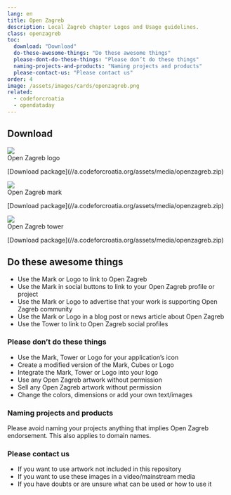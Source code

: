 ```yaml
---
lang: en
title: Open Zagreb
description: Local Zagreb chapter Logos and Usage guidelines.
class: openzagreb
toc:
  download: "Download"
  do-these-awesome-things: "Do these awesome things"
  please-dont-do-these-things: "Please don’t do these things"
  naming-projects-and-products: "Naming projects and products"
  please-contact-us: "Please contact us"
order: 4
image: /assets/images/cards/openzagreb.png
related:
  - codeforcroatia
  - opendataday
---
```


## Download

<aside markdown="1" class="pquote">
  <img src="https://images.weserv.nl/?url=//a.codeforcroatia.org/assets/media/openzagreb/logo-oz-hires.png&w=668&h=375&output=png&fit=inside" class="media-preview"><br>
  Open Zagreb logo
  <p markdown="1" class="pquote-credit">
   [Download package](//a.codeforcroatia.org/assets/media/openzagreb.zip)
  </p>
</aside>

<aside markdown="1" class="pquote">
  <img src="https://images.weserv.nl/?url=//a.codeforcroatia.org/assets/media/openzagreb/mark-oz-hires.png&w=668&h=375&output=png&fit=inside" class="media-preview"><br>
  Open Zagreb mark
  <p markdown="1" class="pquote-credit">
   [Download package](//a.codeforcroatia.org/assets/media/openzagreb.zip)
  </p>
</aside>

<aside markdown="1" class="pquote">
  <img src="https://images.weserv.nl/?url=//a.codeforcroatia.org/assets/media/openzagreb/kula-oz-hires.png&w=668&h=375&output=png&fit=inside" class="media-preview"><br>
  Open Zagreb tower
  <p markdown="1" class="pquote-credit">
   [Download package](//a.codeforcroatia.org/assets/media/openzagreb.zip)
  </p>
</aside>

## Do these awesome things

* Use the Mark or Logo to link to Open Zagreb
* Use the Mark in social buttons to link to your Open Zagreb profile or project
* Use the Mark or Logo to advertise that your work is supporting Open Zagreb community
* Use the Mark or Logo in a blog post or news article about Open Zagreb
* Use the Tower to link to Open Zagreb social profiles

### Please don’t do these things

* Use the Mark, Tower or Logo for your application’s icon
* Create a modified version of the Mark, Cubes or Logo
* Integrate the Mark, Tower or Logo into your logo
* Use any Open Zagreb artwork without permission
* Sell any Open Zagreb artwork without permission
* Change the colors, dimensions or add your own text/images

### Naming projects and products

Please avoid naming your projects anything that implies Open Zagreb endorsement. This also applies to domain names.

### Please contact us

* If you want to use artwork not included in this repository
* If you want to use these images in a video/mainstream media
* If you have doubts or are unsure what can be used or how to use it
